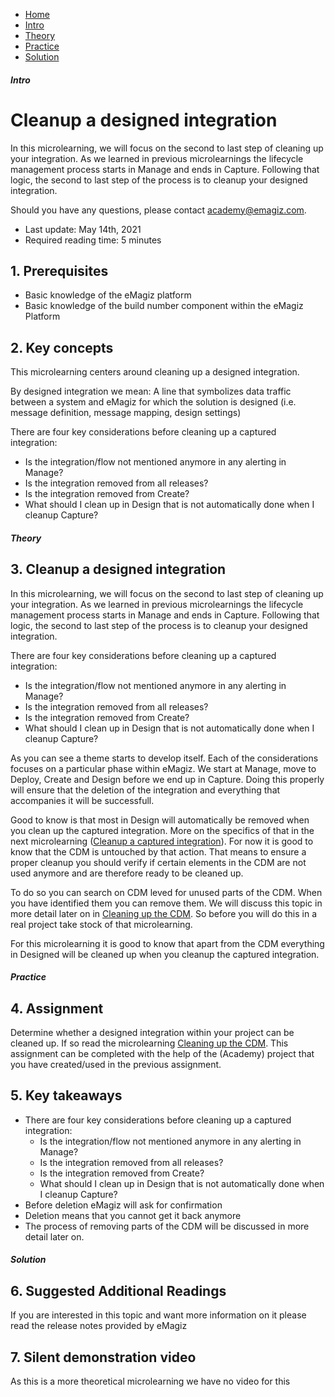 <div class="ez-academy">
    <div class="ez-academy__body">
        <main class="micro-learning">
        <ul class="doc-nav">
            <li class="doc-nav__item"><a href="../../docs/microlearning/novice-lifecycle-management-index" class="doc-nav__link">Home</a></li>
            <li class="doc-nav__item"><a href="#intro" class="doc-nav__link">Intro</a></li>
            <li class="doc-nav__item"><a href="#theory" class="doc-nav__link">Theory</a></li>
            <li class="doc-nav__item"><a href="#practice" class="doc-nav__link">Practice</a></li>
            <li class="doc-nav__item"><a href="#solution" class="doc-nav__link">Solution</a></li>
        </ul>

<div class="doc">

##### Intro

# Cleanup a designed integration
 
In this microlearning, we will focus on the second to last step of cleaning up your integration. As we learned in previous microlearnings the lifecycle management process starts in Manage and ends in Capture. Following that logic, the second to last step of the process is to cleanup your designed integration.

Should you have any questions, please contact academy@emagiz.com.

- Last update: May 14th, 2021
- Required reading time: 5 minutes

## 1. Prerequisites
- Basic knowledge of the eMagiz platform
- Basic knowledge of the build number component within the eMagiz Platform

## 2. Key concepts
This microlearning centers around cleaning up a designed integration.

By designed integration we mean: A line that symbolizes data traffic between a system and eMagiz for which the solution is designed (i.e. message definition, message mapping, design settings)

There are four key considerations before cleaning up a captured integration:

- Is the integration/flow not mentioned anymore in any alerting in Manage?
- Is the integration removed from all releases?
- Is the integration removed from Create?
- What should I clean up in Design that is not automatically done when I cleanup Capture?

##### Theory
  
## 3. Cleanup a designed integration

In this microlearning, we will focus on the second to last step of cleaning up your integration. As we learned in previous microlearnings the lifecycle management process starts in Manage and ends in Capture. Following that logic, the second to last step of the process is to cleanup your designed integration.

There are four key considerations before cleaning up a captured integration:

- Is the integration/flow not mentioned anymore in any alerting in Manage?
- Is the integration removed from all releases?
- Is the integration removed from Create?
- What should I clean up in Design that is not automatically done when I cleanup Capture?

As you can see a theme starts to develop itself. Each of the considerations focuses on a particular phase within eMagiz. We start at Manage, move to Deploy, Create and Design before we end up in Capture. Doing this properly will ensure that the deletion of the integration and everything that accompanies it will be successfull.

Good to know is that most in Design will automatically be removed when you clean up the captured integration. More on the specifics of  that in the next microlearning ([Cleanup a captured integration](novice-lifecycle-management-cleanup-a-captured-integration.md)). For now it is good to know that the CDM is untouched by that action. That means to ensure a proper cleanup you should verify if certain elements in the CDM are not used anymore and are therefore ready to be cleaned up.

To do so you can search on CDM leved for unused parts of the CDM. When you have identified them you can remove them. We will discuss this topic in more detail later on in [Cleaning up the CDM](intermediate-defining-your-message-structures-cleaning-up-the-cdm.md). So before you will do this in a real project take stock of that microlearning.

For this microlearning it is good to know that apart from the CDM everything in Designed will be cleaned up when you cleanup the captured integration.

##### Practice

## 4. Assignment

Determine whether a designed integration within your project can be cleaned up. If so read the microlearning [Cleaning up the CDM](intermediate-defining-your-message-structures-cleaning-up-the-cdm.md).
This assignment can be completed with the help of the (Academy) project that you have created/used in the previous assignment.

## 5. Key takeaways

- There are four key considerations before cleaning up a captured integration:
    - Is the integration/flow not mentioned anymore in any alerting in Manage?
    - Is the integration removed from all releases?
    - Is the integration removed from Create?
    - What should I clean up in Design that is not automatically done when I cleanup Capture?
- Before deletion eMagiz will ask for confirmation
- Deletion means that you cannot get it back anymore
- The process of removing parts of the CDM will be discussed in more detail later on.

##### Solution

## 6. Suggested Additional Readings

If you are interested in this topic and want more information on it please read the release notes provided by eMagiz

## 7. Silent demonstration video

As this is a more theoretical microlearning we have no video for this

</div>
</main>
</div>
</div>